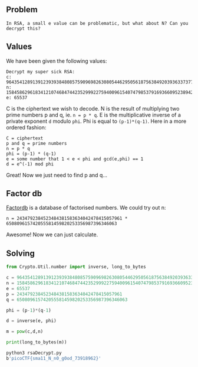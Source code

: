 ## Problem
```
In RSA, a small e value can be problematic, but what about N? Can you decrypt this?
```

## Values

We have been given the following values:
```
Decrypt my super sick RSA:
c: 964354128913912393938480857590969826308054462950561875638492039363373779803642185
n: 1584586296183412107468474423529992275940096154074798537916936609523894209759157543
e: 65537
```
C is the ciphertext we wish to decode. N is the result of multiplying two prime numbers p and q, ie. `n = p * q`. E is the multiplicative inverse of a private exponent `d` modulo `phi`. Phi is equal to `(p-1)*(q-1)`. Here in a more ordered fashion:
```
C = ciphertext
p and q = prime numbers
n = p * q
phi = (p-1) * (q-1)
e = some number that 1 < e < phi and gcd(e,phi) == 1
d = e^(-1) mod phi
```
Great! Now we just need to find p and q...

## Factor db

[Factordb](http://factordb.com/) is a database of factorised numbers. We could try out n:
```
n = 2434792384523484381583634042478415057961 * 650809615742055581459820253356987396346063
```
Awesome! Now we can just calculate.

## Solving

```py
from Crypto.Util.number import inverse, long_to_bytes

c = 964354128913912393938480857590969826308054462950561875638492039363373779803642185
n = 1584586296183412107468474423529992275940096154074798537916936609523894209759157543
e = 65537
p = 2434792384523484381583634042478415057961
q = 650809615742055581459820253356987396346063

phi = (p-1)*(q-1)

d = inverse(e, phi)

m = pow(c,d,n)

print(long_to_bytes(m))
```
```bash
python3 rsaDecrypt.py
b'picoCTF{sma11_N_n0_g0od_73918962}'
```